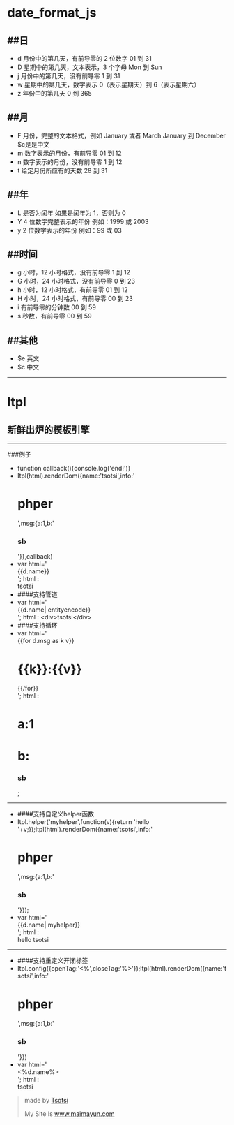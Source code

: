 date_format_js
==============






##日 
----
+  d  月份中的第几天，有前导零的 2 位数字 01 到 31  
+  D  星期中的第几天，文本表示，3 个字母 Mon 到 Sun  
+  j  月份中的第几天，没有前导零 1 到 31  
+  w  星期中的第几天，数字表示 0（表示星期天）到 6（表示星期六）
+  z  年份中的第几天 0 到 365  

##月
----
+  F  月份，完整的文本格式，例如 January 或者 March January 到 December  $c是是中文
+  m  数字表示的月份，有前导零 01 到 12
+  n  数字表示的月份，没有前导零 1 到 12  
+  t  给定月份所应有的天数 28 到 31  

##年
----
+  L  是否为闰年 如果是闰年为 1，否则为 0
+  Y  4 位数字完整表示的年份 例如：1999 或 2003  
+  y  2 位数字表示的年份 例如：99 或 03  

##时间
------
+  g  小时，12 小时格式，没有前导零 1 到 12  
+  G  小时，24 小时格式，没有前导零 0 到 23  
+  h  小时，12 小时格式，有前导零 01 到 12  
+  H  小时，24 小时格式，有前导零 00 到 23  
+  i  有前导零的分钟数 00 到 59
+  s  秒数，有前导零 00 到 59

##其他
------
+  $e   英文
+  $c   中文

----

ltpl
==============
## 新鲜出炉的模板引擎
------
###例子
+ function callback(){console.log('end!')}
+ ltpl(html).renderDom({name:'tsotsi',info:'<h1>phper</h1>',msg:{a:1,b:'<h3>sb</h3>'}},callback)
+ var html='<div>{{d.name}}</div>';     html : <div>tsotsi</div>
+ ####支持管道
+ var html='<div>{{d.name| entityencode}}</div>';     html : &lt;div&gt;tsotsi&lt;/div&gt;
+ ####支持循环
+ var html='<div>{{for d.msg as k v}}<h1>{{k}}:{{v}}</h1>{{/for}}</div>';     html :<div><h1>a:1</h1><h1>b:<h3>sb</h3></h1></div>;
------
+ ####支持自定义helper函数
+ ltpl.helper('myhelper',function(v){return 'hello '+v;});ltpl(html).renderDom({name:'tsotsi',info:'<h1>phper</h1>',msg:{a:1,b:'<h3>sb</h3>'}});
+ var html='<div>{{d.name| myhelper}}</div>';    html : <div>hello tsotsi</div>
------
+ ####支持重定义开闭标签
+ ltpl.config({openTag:'<%',closeTag:'%>'});ltpl(html).renderDom({name:'tsotsi',info:'<h1>phper</h1>',msg:{a:1,b:'<h3>sb</h3>'}})
+ var html='<div><%d.name%></div>';    html : <div>tsotsi</div>


>made by [Tsotsi](http://mail.tsotsi.cn)
>
>My Site Is www.maimayun.com
